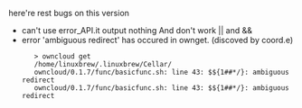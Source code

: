 here're rest bugs on this version

  * can't use error_API.it output nothing
      And don't work || and &&
  * error 'ambiguous redirect' has occured in ownget. (discoved by coord.e)
    ```bash:ambiguous error by coord.e
       > owncloud get
       /home/linuxbrew/.linuxbrew/Cellar/
       owncloud/0.1.7/func/basicfunc.sh: line 43: $${1##*/}: ambiguous redirect 
       owncloud/0.1.7/func/basicfunc.sh: line 43: $${1##*/}: ambiguous redirect
    ```
